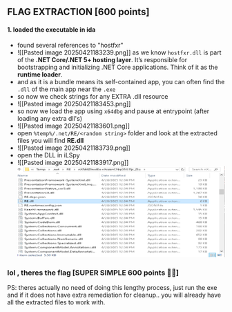 ## FLAG EXTRACTION [600 points]

#### 1. loaded the executable in ida 
 * found several references to "hostfxr"
 * ![[Pasted image 20250421183239.png]]
    as we know `hostfxr.dll` is part of the **.NET Core/.NET 5+ hosting layer**. It’s responsible for bootstrapping and initializing .NET Core applications. Think of it as the **runtime loader**.
  * and as it is a bundle means its self-contained app, you can often find the `.dll` of the main app near the `.exe`
  * so now we check strings for any EXTRA .dll resource 
  * ![[Pasted image 20250421183453.png]]
  * so now we load the app using `x64dbg` and pause at entrypoint (after loading any extra dll's)
  * ![[Pasted image 20250421183601.png]]
  * open `%temp%/.net/RE/<random string>` folder and look at the extracted files you will find **RE.dll**
  * ![[Pasted image 20250421183739.png]]
  * open the DLL in iLSpy
  * ![[Pasted image 20250421183917.png]]
![Temp Folder with RE.dll](location.png)

### lol , theres the flag [SUPER SIMPLE 600 points 🚀🚀]

PS: theres actually no need of doing this lengthy process, just run the exe and if it does not have extra remediation for cleanup.. you will already have all the extracted files to work with.
